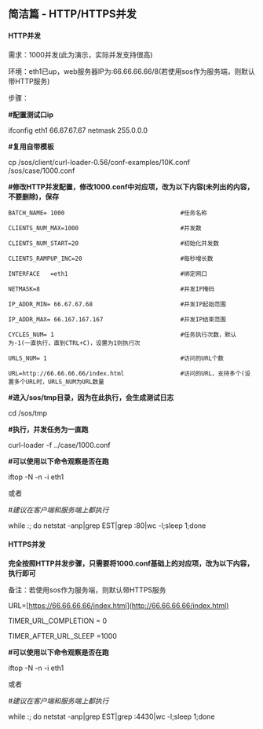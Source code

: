 ## 简洁篇 - HTTP/HTTPS并发

#### **HTTP并发**

需求：1000并发\(此为演示，实际并发支持很高\)

环境：eth1已up，web服务器IP为:66.66.66.66/8\(若使用sos作为服务端，则默认带HTTP服务\)

步骤：

**\#配置测试口ip**

ifconfig eth1 66.67.67.67 netmask 255.0.0.0

**\#复用自带模板**

cp /sos/client/curl-loader-0.56/conf-examples/10K.conf /sos/case/1000.conf

**\#修改HTTP并发配置，修改1000.conf中对应项，改为以下内容\(未列出的内容，不要删除\)，保存**

`BATCH_NAME= 1000                                 #任务名称`

`CLIENTS_NUM_MAX=1000                             #并发数`

`CLIENTS_NUM_START=20                             #初始化并发数`

`CLIENTS_RAMPUP_INC=20                            #每秒增长数`

`INTERFACE   =eth1                                #绑定网口`

`NETMASK=8                                        #并发IP掩码`

`IP_ADDR_MIN= 66.67.67.68                         #并发IP起始范围`

`IP_ADDR_MAX= 66.167.167.167                      #并发IP结束范围`

`CYCLES_NUM= 1                                    #任务执行次数，默认为-1(一直执行，直到CTRL+C)，设置为1则执行次`

`URLS_NUM= 1                                      #访问的URL个数`

`URL=http://66.66.66.66/index.html                #访问的URL，支持多个(设置多个URL时，URLS_NUM为URL数量`

**\#进入/sos/tmp目录，因为在此执行，会生成测试日志**

cd /sos/tmp

**\#执行，并发任务为一直跑**

curl-loader -f ../case/1000.conf

**\#可以使用以下命令观察是否在跑**

iftop -N -n -i eth1

或者

_\#建议在客户端和服务端上都执行_

while :; do netstat -anp\|grep EST\|grep :80\|wc -l;sleep 1;done

#### **HTTPS并发**

**完全按照HTTP并发步骤，只需要将1000.conf基础上的对应项，改为以下内容，执行即可**

备注：若使用sos作为服务端，则默认带HTTPS服务

URL=[https://66.66.66.66/index.html](http://66.66.66.66/index.html)

TIMER\_URL\_COMPLETION = 0

TIMER\_AFTER\_URL\_SLEEP =1000

**\#可以使用以下命令观察是否在跑**

iftop -N -n -i eth1

或者

_\#建议在客户端和服务端上都执行_

while :; do netstat -anp\|grep EST\|grep :4430\|wc -l;sleep 1;done

